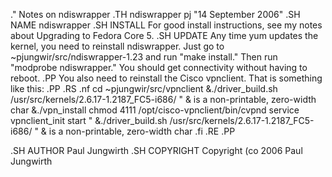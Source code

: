 .\" Notes on ndiswrapper
.TH ndiswrapper pj "14 September 2006"
.SH NAME
ndiswrapper
.SH INSTALL
For good install instructions, see my notes about Upgrading to Fedora Core 5.
.SH UPDATE
Any time yum updates the kernel, you need to reinstall ndiswrapper.
Just go to ~pjungwir/src/ndiswrapper-1.23 and run "make install."
Then run "modprobe ndiswrapper."
You should get connectivity without having to reboot.
.PP
You also need to reinstall the Cisco vpnclient. That is something like this:
.PP
.RS
.nf
cd ~pjungwir/src/vpnclient
\&./driver_build.sh /usr/src/kernels/2.6.17-1.2187_FC5-i686/	\" \& is a non-printable, zero-width char
\&./vpn_install
chmod 4111 /opt/cisco-vpnclient/bin/cvpnd
service vpnclient_init start
\" \&./driver_build.sh /usr/src/kernels/2.6.17-1.2187_FC5-i686/	\" \& is a non-printable, zero-width char
.fi
.RE
.PP

.SH AUTHOR
Paul Jungwirth
.SH COPYRIGHT
Copyright \(co 2006 Paul Jungwirth


